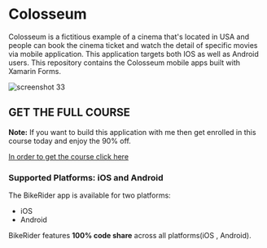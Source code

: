 # Colosseum
Colosseum is a fictitious example of a cinema that's located in USA and people can book the cinema ticket and watch the detail of specific movies via mobile application. This application targets both IOS as well as Android users. 
This repository contains the Colosseum  mobile apps built with Xamarin Forms.

![screenshot 33](https://user-images.githubusercontent.com/38080065/43685357-160361b4-98cb-11e8-8492-e47c1c46a244.png)

## GET THE FULL COURSE
**Note:** If you want to build this application with me then get enrolled in this course today and enjoy the 90% off.

[In order to get the course click here](https://www.udemy.com/build-real-world-application-with-xamarin-forms-part-3/?couponCode=G_REALWORLD3)

### Supported Platforms: iOS and Android
The BikeRider app is available for two platforms:

* iOS 
* Android

BikeRider features **100% code share** across all platforms(iOS , Android).

